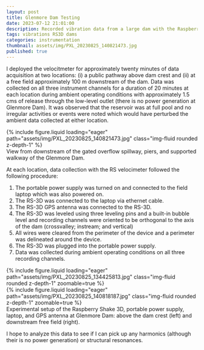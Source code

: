```yaml
---
layout: post
title: Glenmore Dam Testing
date: 2023-07-12 21:01:00
description: Recorded vibration data from a large dam with the Raspberry Shake
tags: vibrations RS3D dams
categories: instrumentation
thumbnail: assets/img/PXL_20230825_140821473.jpg
published: true
---
```


I deployed the velocitmeter for approximately twenty minutes of data acquisition at two locations: (i) a public pathway above dam crest and (ii) at a free field approximately 100 m downstream of the dam. Data was collected on all three instrument channels for a duration of 20 minutes at each location during ambient operating conditions with approximately 1.5 cms of release through the low-level outlet (there is no power generation at Glenmore Dam). It was observed that the reservoir was at full pool and no irregular activities or events were noted which would have perturbed the ambient data collected at either location. 

<div class="row mt-3">
    <div class="col-sm mt-3 mt-md-0">
        {% include figure.liquid loading="eager" path="assets/img/PXL_20230825_140821473.jpg" class="img-fluid rounded z-depth-1" %}
    </div>
    <!-- <div class="col-sm mt-3 mt-md-0">
        {% include figure.liquid loading="eager" path="assets/img/7.jpg" class="img-fluid rounded z-depth-1" %}
    </div> -->
</div>
<div class="caption">
    View from downstream of the gated overflow spillway, piers, and supported walkway of the Glenmore Dam.
</div>

At each location, data collection with the RS velocimeter followed the following procedure:

1.	The portable power supply was turned on and connected to the field laptop which was also powered on.
2.	The RS-3D was connected to the laptop via ethernet cable.
3.	The RS-3D GPS antenna was connected to the RS-3D.
4.	The RS-3D was leveled using three leveling pins and a built-in bubble level and recording channels were oriented to be orthogonal to the axis of the dam (crossvalley; instream; and vertical)
5.	All wires were cleared from the perimeter of the device and a perimeter was delineated around the device.
6.	The RS-3D was plugged into the portable power supply.
7.	Data was collected during ambient operating conditions on all three recording channels.

<div class="row mt-3">
    <div class="col-sm mt-3 mt-md-0">
        {% include figure.liquid loading="eager" path="assets/img/PXL_20230825_134425813.jpg" class="img-fluid rounded z-depth-1" zoomable=true %}
    </div>
    <div class="col-sm mt-3 mt-md-0">
        {% include figure.liquid loading="eager" path="assets/img/PXL_20230825_140818187.jpg" class="img-fluid rounded z-depth-1" zoomable=true %}
    </div>
    Experimental setup of the Raspberry Shake 3D, portable power supply, laptop, and GPS antenna at Glenmore Dam: above the dam crest (left) and downstream free field (right).
</div>

I hope to analyze this data to see if I can pick up any harmonics (although their is no power generation) or structural resonances.
